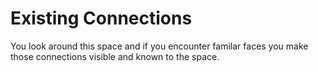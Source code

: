 # Existing Connections

You look around this space and if you encounter familar faces you make those connections visible and known to the space.